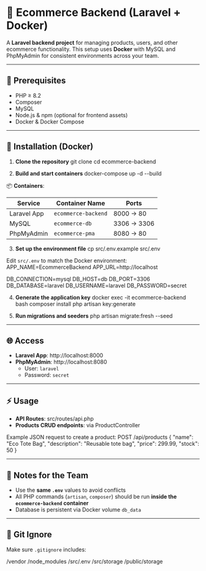 # 🛒 Ecommerce Backend (Laravel + Docker)

A **Laravel backend project** for managing products, users, and other ecommerce functionality. This setup uses **Docker** with MySQL and PhpMyAdmin for consistent environments across your team.

---

## 📝 Prerequisites

- PHP ≥ 8.2  
- Composer  
- MySQL  
- Node.js & npm (optional for frontend assets)  
- Docker & Docker Compose  

---

## 🚀 Installation (Docker)

1. **Clone the repository**
git clone <your-repo-url>
cd ecommerce-backend

2. **Build and start containers**
docker-compose up -d --build

📦 **Containers**:

| Service | Container Name | Ports |
|---------|----------------|-------|
| Laravel App | `ecommerce-backend` | 8000 → 80 |
| MySQL | `ecommerce-db` | 3306 → 3306 |
| PhpMyAdmin | `ecommerce-pma` | 8080 → 80 |

3. **Set up the environment file**
cp src/.env.example src/.env

Edit `src/.env` to match the Docker environment:
APP_NAME=EcommerceBackend
APP_URL=http://localhost

DB_CONNECTION=mysql
DB_HOST=db
DB_PORT=3306
DB_DATABASE=laravel
DB_USERNAME=laravel
DB_PASSWORD=secret

4. **Generate the application key**
docker exec -it ecommerce-backend bash
composer install
php artisan key:generate

6. **Run migrations and seeders**
php artisan migrate:fresh --seed

---

## 🌐 Access

- **Laravel App**: http://localhost:8000  
- **PhpMyAdmin**: http://localhost:8080  
  - User: `laravel`  
  - Password: `secret`  

---

## ⚡ Usage

- **API Routes**: src/routes/api.php  
- **Products CRUD endpoints**: via ProductController  

Example JSON request to create a product:
POST /api/products
{
  "name": "Eco Tote Bag",
  "description": "Reusable tote bag",
  "price": 299.99,
  "stock": 50
}

---

## 👥 Notes for the Team

- Use the **same `.env`** values to avoid conflicts  
- All PHP commands (`artisan`, `composer`) should be run **inside the `ecommerce-backend` container**  
- Database is persistent via Docker volume `db_data`  

---

## 📁 Git Ignore

Make sure `.gitignore` includes:

/vendor
/node_modules
/src/.env
/src/storage
/public/storage


